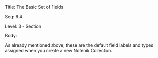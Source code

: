 Title:  The Basic Set of Fields

Seq:    6.4

Level:  3 - Section

Body: 

As already mentioned above, these are the default field labels and types assigned when you create a new Notenik Collection. 

